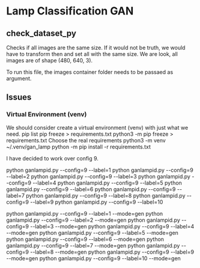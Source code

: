# Lamp Classification GAN


## check_dataset_py

Checks if all images are the same size. If it would not be truth, we would have to transform then and set all with the same size.
We are look, all images are of shape (480, 640, 3).

To run this file, the images container folder needs to be passaed as argument.


## Issues

### Virtual Environment (venv)

We should consider create a virtual environment (venv) with just what we need.
pip list
pip freeze > requirements.txt
python3 -m pip freeze > requirements.txt
Choose the real requirements
python3 -m venv ~/.venv/gan_lamp
python -m pip install -r requirements.txt



I have decided to work over config 9.

python ganlampid.py --config=9 --label=1
python ganlampid.py --config=9 --label=2
python ganlampid.py --config=9 --label=3
python ganlampid.py --config=9 --label=4
python ganlampid.py --config=9 --label=5
python ganlampid.py --config=9 --label=6
python ganlampid.py --config=9 --label=7
python ganlampid.py --config=9 --label=8
python ganlampid.py --config=9 --label=9
python ganlampid.py --config=9 --label=10


python ganlampid.py --config=9 --label=1 --mode=gen
python ganlampid.py --config=9 --label=2 --mode=gen
python ganlampid.py --config=9 --label=3 --mode=gen
python ganlampid.py --config=9 --label=4 --mode=gen
python ganlampid.py --config=9 --label=5 --mode=gen
python ganlampid.py --config=9 --label=6 --mode=gen
python ganlampid.py --config=9 --label=7 --mode=gen
python ganlampid.py --config=9 --label=8 --mode=gen
python ganlampid.py --config=9 --label=9 --mode=gen
python ganlampid.py --config=9 --label=10 --mode=gen